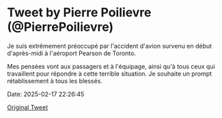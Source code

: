 # Tweet by Pierre Poilievre (@PierrePoilievre)

Je suis extrêmement préoccupé par l'accident d'avion survenu en début d'après-midi à l'aéroport Pearson de Toronto.

Mes pensées vont aux passagers et à l'équipage, ainsi qu'à tous ceux qui travaillent pour répondre à cette terrible situation. Je souhaite un prompt rétablissement à tous les blessés.

Date: 2025-02-17 22:26:45

[Original Tweet](https://x.com/PierrePoilievre/status/1891615296114336063)
